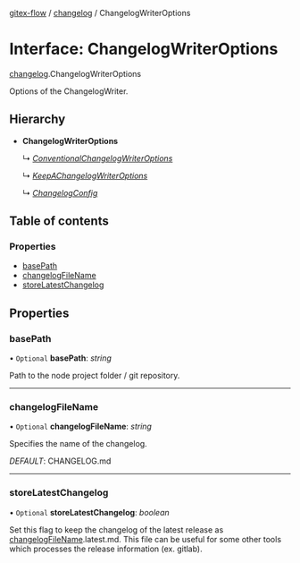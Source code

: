 [gitex-flow](../README.md) / [changelog](../modules/changelog.md) / ChangelogWriterOptions

# Interface: ChangelogWriterOptions

[changelog](../modules/changelog.md).ChangelogWriterOptions

Options of the ChangelogWriter.

## Hierarchy

* **ChangelogWriterOptions**

  ↳ [*ConventionalChangelogWriterOptions*](changelog.conventionalchangelogwriteroptions.md)

  ↳ [*KeepAChangelogWriterOptions*](changelog.keepachangelogwriteroptions.md)

  ↳ [*ChangelogConfig*](configs.changelogconfig.md)

## Table of contents

### Properties

- [basePath](changelog.changelogwriteroptions.md#basepath)
- [changelogFileName](changelog.changelogwriteroptions.md#changelogfilename)
- [storeLatestChangelog](changelog.changelogwriteroptions.md#storelatestchangelog)

## Properties

### basePath

• `Optional` **basePath**: *string*

Path to the node project folder / git repository.

___

### changelogFileName

• `Optional` **changelogFileName**: *string*

Specifies the name of the changelog.

*DEFAULT*: CHANGELOG.md

___

### storeLatestChangelog

• `Optional` **storeLatestChangelog**: *boolean*

Set this flag to keep the changelog of the latest release as [changelogFileName](changelog.changelogwriteroptions.md#changelogfilename).latest.md.
This file can be useful for some other tools which processes the release information (ex. gitlab).
